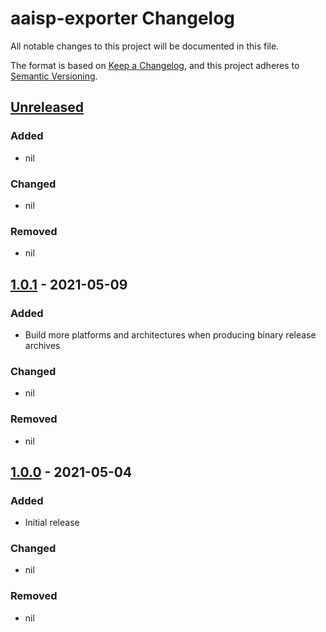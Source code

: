 # aaisp-exporter Changelog

All notable changes to this project will be documented in this file.

The format is based on [Keep a Changelog](https://keepachangelog.com/en/1.0.0/),
and this project adheres to [Semantic Versioning](https://semver.org/spec/v2.0.0.html).

## [Unreleased]

### Added

- nil

### Changed

- nil

### Removed

- nil

## [1.0.1] - 2021-05-09

### Added

- Build more platforms and architectures when producing binary release archives

### Changed

- nil

### Removed

- nil

## [1.0.0] - 2021-05-04

### Added

- Initial release

### Changed

- nil

### Removed

- nil

[Unreleased]: https://github.com/daveio/aaisp-exporter/compare/v1.0.1...HEAD
[1.0.1]: https://github.com/olivierlacan/keep-a-changelog/compare/v1.0.0...v1.0.1
[1.0.0]: https://github.com/daveio/aaisp-exporter/releases/tag/v1.0.0
